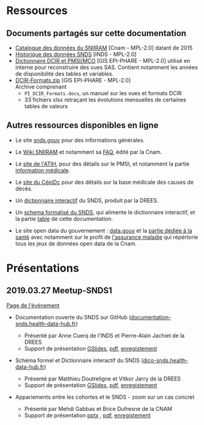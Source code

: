 # Ressources
<!-- SPDX-License-Identifier: MPL-2.0 -->

## Documents partagés sur cette documentation

- [Catalogue des données du SNIIRAM](/assets/src/2015_Cnam_Catalogue-donnees-SNIIRAM_MPL-2.0.xlsm) [Cnam - MPL-2.0]  datant de 2015 
- [Historique des données SNDS](/assets/src/2019_INDS_Historique-des-données-SNDS.pptx) [INDS - MPL-2.0]
- [Dictionnaire DCIR et PMSI/MCO](/assets/src/2019-04_GIS_EPI-PHARE_DICO_DCIR_4_Vue_MPL-2.0.xlsx) [GIS EPI-PHARE - MPL-2.0] utilisé en interne pour reconstruire des vues SAS. Contient notamment les années de disponibilité des tables et variables.
- [DCIR-Formats.zip](/assets/src/2019-04_GIS_EPI-PHARE_DCIR-Formats_MPL-2.0.zip) [GIS EPI-PHARE - MPL-2.0]  
Archive comprenant
  - `PI_DCIR_Formats.docx`, un manuel sur les vues et formats DCIR
  - 33  fichiers xlsx retraçant les évolutions mensuelles de certaines tables de valeurs

## Autres ressources disponibles en ligne
- Le site [snds.gouv](https://www.snds.gouv.fr/SNDS/Accueil) 
pour des informations générales.

- Le [Wiki SNIIRAM](http://open-data-assurance-maladie.ameli.fr/wiki-sniiram/index.php/Accueil_-_Dictionnaire_de_donn%C3%A9es_SNIIRAM) 
et notamment sa [FAQ](http://open-data-assurance-maladie.ameli.fr/wiki-sniiram/index.php/Questions-R%C3%A9ponses),
édité par la Cnam.

- Le [site de l'ATIH](https://www.atih.sante.fr), 
pour des détails sur le PMSI, 
et notamment la partie [information médicale](https://www.atih.sante.fr/domaines-d-activites/information-medicale).

- Le [site du CépiDc](https://cepidc.inserm.fr/causes-medicales-de-deces/la-base-des-causes-medicales-de-deces)
pour des détails sur la base médicale des causes de décès.

- Un [dictionnaire interactif](http://dico-snds.health-data-hub.fr/) du SNDS, produit par la DREES.

- Un [schema formalisé du SNDS](https://github.com/indsante/schema-snds), 
qui alimente le dictionnaire interactif, et la partie [table](/tables) de cette documentation.

- Le site open data du gouvernement : [data.gouv](https://www.data.gouv.fr) et la [partie dédiée à la santé](https://www.data.gouv.fr/fr/topics/sante-et-social/) avec notamment sur le profil de [l'assurance maladie](https://www.data.gouv.fr/fr/organizations/caisse-nationale-de-l-assurance-maladie-des-travailleurs-salaries/) qui répértorie tous les jeux de données open data de la Cnam.  


# Présentations 

## 2019.03.27 Meetup-SNDS1

[Page de l'événement](https://www.meetup.com/fr-FR/Health-Data-Hub/events/259764548/)

- Documentation ouverte du SNDS sur GitHub ([documentation-snds.health-data-hub.fr](https://documentation-snds.health-data-hub.fr/))
    - Présenté par Anne Cuerq de l'INDS et Pierre-Alain Jachiet de la DREES
    - Support de présentation
    [GSlides](https://docs.google.com/presentation/d/1WvC4879Exta3Iv5vT9p-aHdzEjl4vy4ElymcNYWDXCQ/edit#slide=id.g54f4ce99ab_0_5),
    [pdf](/assets/src/presentations/meetup-snds1/2019.03.27_INDS_DREES_Documentation_SNDS_MPL-2.0.pdf),
    [enregistement](https://www.youtube.com/watch?v=JpUbZUWwEt4)
    
- Schéma formel et Dictionnaire interactif du SNDS ([dico-snds.health-data-hub.fr](http://dico-snds.health-data-hub.fr/))
    - Présenté par Matthieu Doutreligne et Vitkor Jarry de la DREES
    - Support de présentation
    [GSlides](https://docs.google.com/presentation/d/1XMGUJKcxy1zqfII-EtQDbmR2tljj6A8NIyEiEKJmz-Q/edit#slide=id.g54533cc6ad_0_0), 
    [pdf](/assets/src/presentations/meetup-snds1/2019.03.27_DREES_schema_dico_snds_MPL-2.0.pdf),
    [enregistement](https://www.youtube.com/watch?v=aAeAB301zzM)

- Appariements entre les cohortes et le SNDS - zoom sur un cas concret
    - Présenté par Mehdi Gabbas et Brice Dufresne de la CNAM
    - Support de présentation
     [pptx](/assets/src/presentations/meetup-snds1/2019.03.27_CNAM_Possibilités_Appariement_SNDS_MPL-2.0.pptx) ,
    [pdf](/assets/src/presentations/meetup-snds1/2019.03.27_CNAM_Possibilités_Appariement_SNDS_MPL-2.0.pdf),
    [enregistement](https://www.youtube.com/watch?v=8M12owyEst4)
